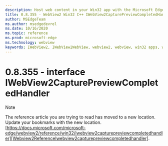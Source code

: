 ```yaml
---
description: Host web content in your Win32 app with the Microsoft Edge WebView2 control
title: 0.8.355 - WebView2 Win32 C++ IWebView2CapturePreviewCompletedHandler
author: MSEdgeTeam
ms.author: msedgedevrel
ms.date: 10/16/2020
ms.topic: reference
ms.prod: microsoft-edge
ms.technology: webview
keywords: IWebView2, IWebView2WebView, webview2, webview, win32 apps, win32, edge
---
```


# 0.8.355 - interface IWebView2CapturePreviewCompletedHandler 

> [!NOTE]
> The reference article you are trying to read has moved to a new location.  
> Update your bookmarks with the new location.  
> [https://docs.microsoft.com/microsoft-edge/webview2/reference/win32/iwebview2capturepreviewcompletedhandler][Webview2ReferenceIwebview2capturepreviewcompletedhandler].  

[Webview2ReferenceIwebview2capturepreviewcompletedhandler]: /microsoft-edge/webview2/reference/win32/iwebview2capturepreviewcompletedhandler "interface IWebView2CapturePreviewCompletedHandler | Microsoft Docs"
